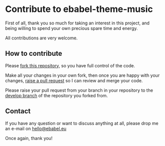 # Contribute to ebabel-theme-music
First of all, thank you so much for taking an interest in this project, and being willing to spend your own precious spare time and energy.

All contributions are very welcome.

## How to contribute
Please [fork this repository](https://help.github.com/articles/fork-a-repo/), so you have full control of the code.

Make all your changes in your own fork, then once you are happy with your changes, [raise a pull request](https://help.github.com/articles/about-pull-requests/) so I can review and merge your code.

Please raise your pull request from your branch in your repository to the [develop branch](https://github.com/ebabel-games/ebabel-theme-music/tree/develop) of the repository you forked from.

## Contact
If you have any question or want to discuss anything at all, please drop me an e-mail on hello@ebabel.eu

Once again, thank you!
